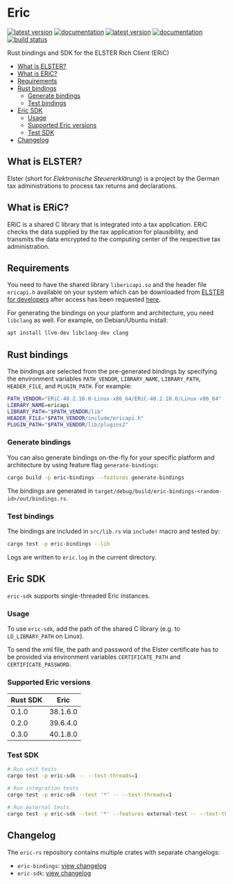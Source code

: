 # Eric

[![latest version](https://img.shields.io/crates/v/eric-bindings.svg?label=eric-bindings)](https://crates.io/crates/eric-bindings)
[![documentation](https://img.shields.io/docsrs/eric-bindings?label=eric-bindings)](https://docs.rs/eric-bindings)
[![latest version](https://img.shields.io/crates/v/eric-sdk.svg?label=eric-sdk)](https://crates.io/crates/eric-sdk)
[![documentation](https://img.shields.io/docsrs/eric-sdk?label=eric-sdk)](https://docs.rs/eric-sdk)
[![build status](https://github.com/quambene/eric-rs/actions/workflows/ci.yml/badge.svg)](https://github.com/quambene/eric-rs/actions/workflows/ci.yml)

Rust bindings and SDK for the ELSTER Rich Client (ERiC)

- [What is ELSTER?](#what-is-elster)
- [What is ERiC?](#what-is-eric)
- [Requirements](#requirements)
- [Rust bindings](#rust-bindings)
  - [Generate bindings](#generate-bindings)
  - [Test bindings](#test-bindings)
- [Eric SDK](#eric-sdk)
  - [Usage](#usage)
  - [Supported Eric versions](#supported-eric-versions)
  - [Test SDK](#test-sdk)
- [Changelog](#changelog)

## What is ELSTER?

Elster (short for _Elektronische Steuererklärung_) is a project by the German tax administrations to process tax returns and declarations.

## What is ERiC?

ERiC is a shared C library that is integrated into a tax application. ERiC checks the data supplied by the tax application for plausibility, and transmits the data encrypted to the computing center of the respective tax administration.

## Requirements

You need to have the shared library `libericapi.so` and the header file `ericapi.h` available on your system which can be downloaded from [ELSTER for developers](https://www.elster.de/elsterweb/entwickler/login) after access has been requested [here](https://www.elster.de/elsterweb/registrierung-entwickler/form).

For generating the bindings on your platform and architecture, you need `libclang` as well. For example, on Debian/Ubuntu install:

``` bash
apt install llvm-dev libclang-dev clang
```

## Rust bindings

The bindings are selected from the pre-generated bindings by specifying the
environment variables `PATH_VENDOR`, `LIBRARY_NAME`, `LIBRARY_PATH`, `HEADER_FILE`, and
`PLUGIN_PATH`. For example:

``` bash
PATH_VENDOR="ERiC-40.2.10.0-Linux-x86_64/ERiC-40.2.10.0/Linux-x86_64"
LIBRARY_NAME=ericapi
LIBRARY_PATH="$PATH_VENDOR/lib"
HEADER_FILE="$PATH_VENDOR/include/ericapi.h"
PLUGIN_PATH="$PATH_VENDOR/lib/plugins2"
```

### Generate bindings

You can also generate bindings on-the-fly for your specific platform and
architecture by using feature flag `generate-bindings`:

``` bash
cargo build -p eric-bindings --features generate-bindings
```

The bindings are generated in `target/debug/build/eric-bindings-<random-id>/out/bindings.rs`.

### Test bindings

The bindings are included in `src/lib.rs` via `include!` macro and tested by:

``` bash
cargo test -p eric-bindings --lib
```

Logs are written to `eric.log` in the current directory.

## Eric SDK

`eric-sdk` supports single-threaded Eric instances.

### Usage

To use `eric-sdk`, add the path of the shared C library (e.g. to `LD_LIBRARY_PATH` on Linux).

To send the xml file, the path and password of the Elster certificate has to be provided via environment variables `CERTIFICATE_PATH` and `CERTIFICATE_PASSWORD`.

### Supported Eric versions

| Rust SDK | Eric     |
| -------- | -------- |
| 0.1.0    | 38.1.6.0 |
| 0.2.0    | 39.6.4.0 |
| 0.3.0    | 40.1.8.0 |

### Test SDK

``` bash
# Run unit tests
cargo test -p eric-sdk -- --test-threads=1

# Run integration tests
cargo test -p eric-sdk --test '*' -- --test-threads=1

# Run external tests
cargo test -p eric-sdk --test '*' --features external-test -- --test-threads=1
```

## Changelog

The `eric-rs` repository contains multiple crates with separate changelogs:

- `eric-bindings`: [view changelog](https://github.com/quambene/eric-rs/blob/main/eric-bindings/CHANGELOG.md)
- `eric-sdk`: [view changelog](https://github.com/quambene/eric-rs/blob/main/eric-sdk/CHANGELOG.md)
